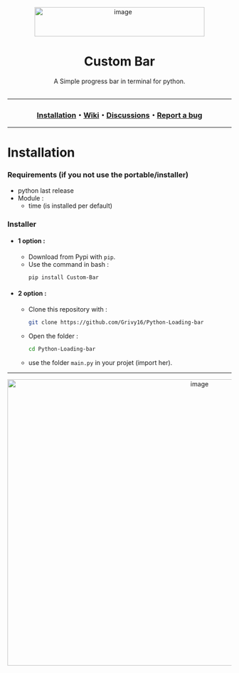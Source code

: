 <p align="center"><img width="382" height="66" alt="image" src="https://github.com/user-attachments/assets/4203ff86-c156-422d-9f8f-8cb79bb46893" /></p>
<h1 align="center">Custom Bar</h1>
<p align="center">
  A Simple progress bar in terminal for python.
  <br><br>
</p>


***

<h3 align="center">
<a href="https://github.com/Grivy16/Python-Loading-bar#Installation">Installation</a>・<a href="https://github.com/Grivy16/Python-Loading-bar/wiki">Wiki</a>・<a href="https://github.com/Grivy16/Python-Loading-bar/discussions">Discussions</a>・<a href="https://github.com/Grivy16/Python-Loading-bar/issues">Report a bug</a>
</h3>

***


# Installation

### Requirements (if you not use the portable/installer)
- python last release
- Module :
  - time (is installed per default)
    
### Installer
- #### 1 option :
  - Download from Pypi with `pip`.
  - Use the command in bash :
    ```bash
    pip install Custom-Bar

- #### 2 option :
  - Clone this repository with :
    ```bash
    git clone https://github.com/Grivy16/Python-Loading-bar
  - Open the folder :
    ```bash
    cd Python-Loading-bar
  - use the folder `main.py` in your projet (import her).

***

<p align="center"><img width="848" height="644" alt="image" src="https://github.com/user-attachments/assets/c09cf2da-f9de-435e-bc62-419dea1ed05b" /></p>

